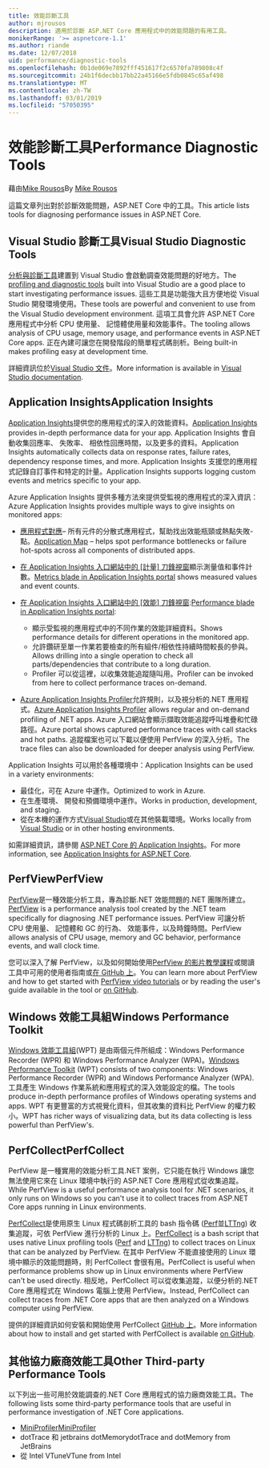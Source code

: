 ```yaml
---
title: 效能診斷工具
author: mjrousos
description: 適用於診斷 ASP.NET Core 應用程式中的效能問題的有用工具。
monikerRange: '>= aspnetcore-1.1'
ms.author: riande
ms.date: 12/07/2018
uid: performance/diagnostic-tools
ms.openlocfilehash: 0b1de069e7892fff451617f2c6570fa789808c4f
ms.sourcegitcommit: 24b1f6decbb17bb22a45166e5fdb0845c65af498
ms.translationtype: MT
ms.contentlocale: zh-TW
ms.lasthandoff: 03/01/2019
ms.locfileid: "57050395"
---
```

# <a name="performance-diagnostic-tools"></a><span data-ttu-id="1036c-103">效能診斷工具</span><span class="sxs-lookup"><span data-stu-id="1036c-103">Performance Diagnostic Tools</span></span>

<span data-ttu-id="1036c-104">藉由[Mike Rousos](https://github.com/mjrousos)</span><span class="sxs-lookup"><span data-stu-id="1036c-104">By [Mike Rousos](https://github.com/mjrousos)</span></span>

<span data-ttu-id="1036c-105">這篇文章列出對於診斷效能問題，ASP.NET Core 中的工具。</span><span class="sxs-lookup"><span data-stu-id="1036c-105">This article lists tools for diagnosing performance issues in ASP.NET Core.</span></span>

## <a name="visual-studio-diagnostic-tools"></a><span data-ttu-id="1036c-106">Visual Studio 診斷工具</span><span class="sxs-lookup"><span data-stu-id="1036c-106">Visual Studio Diagnostic Tools</span></span>

<span data-ttu-id="1036c-107">[分析與診斷工具](/visualstudio/profiling)建置到 Visual Studio 會啟動調查效能問題的好地方。</span><span class="sxs-lookup"><span data-stu-id="1036c-107">The [profiling and diagnostic tools](/visualstudio/profiling) built into Visual Studio are a good place to start investigating performance issues.</span></span> <span data-ttu-id="1036c-108">這些工具是功能強大且方便地從 Visual Studio 開發環境使用。</span><span class="sxs-lookup"><span data-stu-id="1036c-108">These tools are powerful and convenient to use from the Visual Studio development environment.</span></span> <span data-ttu-id="1036c-109">這項工具會允許 ASP.NET Core 應用程式中分析 CPU 使用量、 記憶體使用量和效能事件。</span><span class="sxs-lookup"><span data-stu-id="1036c-109">The tooling allows analysis of CPU usage, memory usage, and performance events in ASP.NET Core apps.</span></span> <span data-ttu-id="1036c-110">正在內建可讓您在開發階段的簡單程式碼剖析。</span><span class="sxs-lookup"><span data-stu-id="1036c-110">Being built-in makes profiling easy at development time.</span></span>

<span data-ttu-id="1036c-111">詳細資訊位於[Visual Studio 文件](/visualstudio/profiling/profiling-overview)。</span><span class="sxs-lookup"><span data-stu-id="1036c-111">More information is available in [Visual Studio documentation](/visualstudio/profiling/profiling-overview).</span></span>

## <a name="application-insights"></a><span data-ttu-id="1036c-112">Application Insights</span><span class="sxs-lookup"><span data-stu-id="1036c-112">Application Insights</span></span>

<span data-ttu-id="1036c-113">[Application Insights](/azure/application-insights/app-insights-overview)提供您的應用程式的深入的效能資料。</span><span class="sxs-lookup"><span data-stu-id="1036c-113">[Application Insights](/azure/application-insights/app-insights-overview) provides in-depth performance data for your app.</span></span> <span data-ttu-id="1036c-114">Application Insights 會自動收集回應率、 失敗率、 相依性回應時間，以及更多的資料。</span><span class="sxs-lookup"><span data-stu-id="1036c-114">Application Insights automatically collects data on response rates, failure rates, dependency response times, and more.</span></span> <span data-ttu-id="1036c-115">Application Insights 支援您的應用程式記錄自訂事件和特定的計量。</span><span class="sxs-lookup"><span data-stu-id="1036c-115">Application Insights supports logging custom events and metrics specific to your app.</span></span>

<span data-ttu-id="1036c-116">Azure Application Insights 提供多種方法來提供受監視的應用程式的深入資訊：</span><span class="sxs-lookup"><span data-stu-id="1036c-116">Azure Application Insights provides multiple ways to give insights on monitored apps:</span></span>

- <span data-ttu-id="1036c-117">[應用程式對應](/azure/application-insights/app-insights-app-map)– 所有元件的分散式應用程式，幫助找出效能瓶頸或熱點失敗-點。</span><span class="sxs-lookup"><span data-stu-id="1036c-117">[Application Map](/azure/application-insights/app-insights-app-map) – helps spot performance bottlenecks or failure hot-spots across all components of distributed apps.</span></span>
- <span data-ttu-id="1036c-118">[在 Application Insights 入口網站中的 [計量] 刀鋒視窗](/azure/application-insights/app-insights-metrics-explorer?toc=/azure/azure-monitor/toc.json)顯示測量值和事件計數。</span><span class="sxs-lookup"><span data-stu-id="1036c-118">[Metrics blade in Application Insights portal](/azure/application-insights/app-insights-metrics-explorer?toc=/azure/azure-monitor/toc.json) shows measured values and event counts.</span></span>
- <span data-ttu-id="1036c-119">[在 Application Insights 入口網站中的 [效能] 刀鋒視窗](/azure/application-insights/app-insights-tutorial-performance):</span><span class="sxs-lookup"><span data-stu-id="1036c-119">[Performance blade in Application Insights portal](/azure/application-insights/app-insights-tutorial-performance):</span></span>

  - <span data-ttu-id="1036c-120">顯示受監視的應用程式中的不同作業的效能詳細資料。</span><span class="sxs-lookup"><span data-stu-id="1036c-120">Shows performance details for different operations in the monitored app.</span></span>
  - <span data-ttu-id="1036c-121">允許鑽研至單一作業若要檢查的所有組件/相依性持續時間較長的參與。</span><span class="sxs-lookup"><span data-stu-id="1036c-121">Allows drilling into a single operation to check all parts/dependencies that contribute to a long duration.</span></span>
  - <span data-ttu-id="1036c-122">Profiler 可以從這裡，以收集效能追蹤隨叫用。</span><span class="sxs-lookup"><span data-stu-id="1036c-122">Profiler can be invoked from here to collect performance traces on-demand.</span></span>

- <span data-ttu-id="1036c-123">[Azure Application Insights Profiler](/azure/azure-monitor/app/profiler)允許規則，以及視分析的.NET 應用程式。</span><span class="sxs-lookup"><span data-stu-id="1036c-123">[Azure Application Insights Profiler](/azure/azure-monitor/app/profiler) allows regular and on-demand profiling of .NET apps.</span></span>  <span data-ttu-id="1036c-124">Azure 入口網站會顯示擷取效能追蹤呼叫堆疊和忙碌路徑。</span><span class="sxs-lookup"><span data-stu-id="1036c-124">Azure portal shows captured performance traces with call stacks and hot paths.</span></span> <span data-ttu-id="1036c-125">追蹤檔案也可以下載以便使用 PerfView 的深入分析。</span><span class="sxs-lookup"><span data-stu-id="1036c-125">The trace files can also be downloaded for deeper analysis using PerfView.</span></span>

<span data-ttu-id="1036c-126">Application Insights 可以用於各種環境中：</span><span class="sxs-lookup"><span data-stu-id="1036c-126">Application Insights can be used in a variety environments:</span></span>

* <span data-ttu-id="1036c-127">最佳化，可在 Azure 中運作。</span><span class="sxs-lookup"><span data-stu-id="1036c-127">Optimized to work in Azure.</span></span>
* <span data-ttu-id="1036c-128">在生產環境、 開發和預備環境中運作。</span><span class="sxs-lookup"><span data-stu-id="1036c-128">Works in production, development, and staging.</span></span>
* <span data-ttu-id="1036c-129">從在本機的運作方式[Visual Studio](/azure/application-insights/app-insights-visual-studio)或在其他裝載環境。</span><span class="sxs-lookup"><span data-stu-id="1036c-129">Works locally from [Visual Studio](/azure/application-insights/app-insights-visual-studio) or in other hosting environments.</span></span>

<span data-ttu-id="1036c-130">如需詳細資訊，請參閱 [ASP.NET Core 的 Application Insights](/azure/application-insights/app-insights-asp-net-core)。</span><span class="sxs-lookup"><span data-stu-id="1036c-130">For more information, see [Application Insights for ASP.NET Core](/azure/application-insights/app-insights-asp-net-core).</span></span>

## <a name="perfview"></a><span data-ttu-id="1036c-131">PerfView</span><span class="sxs-lookup"><span data-stu-id="1036c-131">PerfView</span></span>

<span data-ttu-id="1036c-132">[PerfView](https://github.com/Microsoft/perfview)是一種效能分析工具，專為診斷.NET 效能問題的.NET 團隊所建立。</span><span class="sxs-lookup"><span data-stu-id="1036c-132">[PerfView](https://github.com/Microsoft/perfview) is a performance analysis tool created by the .NET team specifically for diagnosing .NET performance issues.</span></span> <span data-ttu-id="1036c-133">PerfView 可讓分析 CPU 使用量、 記憶體和 GC 的行為、 效能事件，以及時鐘時間。</span><span class="sxs-lookup"><span data-stu-id="1036c-133">PerfView allows analysis of CPU usage, memory and GC behavior, performance events, and wall clock time.</span></span>

<span data-ttu-id="1036c-134">您可以深入了解 PerfView，以及如何開始使用[PerfView 的影片教學課程](http://channel9.msdn.com/Series/PerfView-Tutorial)或閱讀工具中可用的使用者指南或[在 GitHub 上](https://github.com/Microsoft/perfview)。</span><span class="sxs-lookup"><span data-stu-id="1036c-134">You can learn more about PerfView and how to get started with [PerfView video tutorials](http://channel9.msdn.com/Series/PerfView-Tutorial) or by reading the user's guide available in the tool or [on GitHub](https://github.com/Microsoft/perfview).</span></span>

## <a name="windows-performance-toolkit"></a><span data-ttu-id="1036c-135">Windows 效能工具組</span><span class="sxs-lookup"><span data-stu-id="1036c-135">Windows Performance Toolkit</span></span>

<span data-ttu-id="1036c-136">[Windows 效能工具組](/windows-hardware/test/wpt/)(WPT) 是由兩個元件所組成：Windows Performance Recorder (WPR) 和 Windows Performance Analyzer (WPA)。</span><span class="sxs-lookup"><span data-stu-id="1036c-136">[Windows Performance Toolkit](/windows-hardware/test/wpt/) (WPT) consists of two components: Windows Performance Recorder (WPR) and Windows Performance Analyzer (WPA).</span></span> <span data-ttu-id="1036c-137">工具產生 Windows 作業系統和應用程式的深入效能設定的檔。</span><span class="sxs-lookup"><span data-stu-id="1036c-137">The tools produce in-depth performance profiles of Windows operating systems and apps.</span></span> <span data-ttu-id="1036c-138">WPT 有更豐富的方式視覺化資料，但其收集的資料比 PerfView 的權力較小。</span><span class="sxs-lookup"><span data-stu-id="1036c-138">WPT has richer ways of visualizing data, but its data collecting is less powerful than PerfView's.</span></span>

## <a name="perfcollect"></a><span data-ttu-id="1036c-139">PerfCollect</span><span class="sxs-lookup"><span data-stu-id="1036c-139">PerfCollect</span></span>

<span data-ttu-id="1036c-140">PerfView 是一種實用的效能分析工具.NET 案例，它只能在執行 Windows 讓您無法使用它來在 Linux 環境中執行的 ASP.NET Core 應用程式從收集追蹤。</span><span class="sxs-lookup"><span data-stu-id="1036c-140">While PerfView is a useful performance analysis tool for .NET scenarios, it only runs on Windows so you can't use it to collect traces from ASP.NET Core apps running in Linux environments.</span></span>

<span data-ttu-id="1036c-141">[PerfCollect](https://github.com/dotnet/coreclr/blob/master/Documentation/project-docs/linux-performance-tracing.md)是使用原生 Linux 程式碼剖析工具的 bash 指令碼 ([Perf](https://perf.wiki.kernel.org/index.php/Main_Page)並[LTTng](https://lttng.org/)) 收集追蹤，可依 PerfView 進行分析的 Linux 上。</span><span class="sxs-lookup"><span data-stu-id="1036c-141">[PerfCollect](https://github.com/dotnet/coreclr/blob/master/Documentation/project-docs/linux-performance-tracing.md) is a bash script that uses native Linux profiling tools ([Perf](https://perf.wiki.kernel.org/index.php/Main_Page) and [LTTng](https://lttng.org/)) to collect traces on Linux that can be analyzed by PerfView.</span></span> <span data-ttu-id="1036c-142">在其中 PerfView 不能直接使用的 Linux 環境中顯示的效能問題時，則 PerfCollect 會很有用。</span><span class="sxs-lookup"><span data-stu-id="1036c-142">PerfCollect is useful when performance problems show up in Linux environments where PerfView can't be used directly.</span></span> <span data-ttu-id="1036c-143">相反地，PerfCollect 可以從收集追蹤，以便分析的.NET Core 應用程式在 Windows 電腦上使用 PerfView。</span><span class="sxs-lookup"><span data-stu-id="1036c-143">Instead, PerfCollect can collect traces from .NET Core apps that are then analyzed on a Windows computer using PerfView.</span></span>

<span data-ttu-id="1036c-144">提供的詳細資訊如何安裝和開始使用 PerfCollect [GitHub 上](https://github.com/dotnet/coreclr/blob/master/Documentation/project-docs/linux-performance-tracing.md)。</span><span class="sxs-lookup"><span data-stu-id="1036c-144">More information about how to install and get started with PerfCollect is available [on GitHub](https://github.com/dotnet/coreclr/blob/master/Documentation/project-docs/linux-performance-tracing.md).</span></span>

## <a name="other-third-party-performance-tools"></a><span data-ttu-id="1036c-145">其他協力廠商效能工具</span><span class="sxs-lookup"><span data-stu-id="1036c-145">Other Third-party Performance Tools</span></span>

<span data-ttu-id="1036c-146">以下列出一些可用於效能調查的.NET Core 應用程式的協力廠商效能工具。</span><span class="sxs-lookup"><span data-stu-id="1036c-146">The following lists some third-party performance tools that are useful in performance investigation of .NET Core applications.</span></span>

- [<span data-ttu-id="1036c-147">MiniProfiler</span><span class="sxs-lookup"><span data-stu-id="1036c-147">MiniProfiler</span></span>](https://miniprofiler.com/)
- <span data-ttu-id="1036c-148">dotTrace 和 jetbrains dotMemory</span><span class="sxs-lookup"><span data-stu-id="1036c-148">dotTrace and dotMemory from JetBrains</span></span>
- <span data-ttu-id="1036c-149">從 Intel VTune</span><span class="sxs-lookup"><span data-stu-id="1036c-149">VTune from Intel</span></span>
